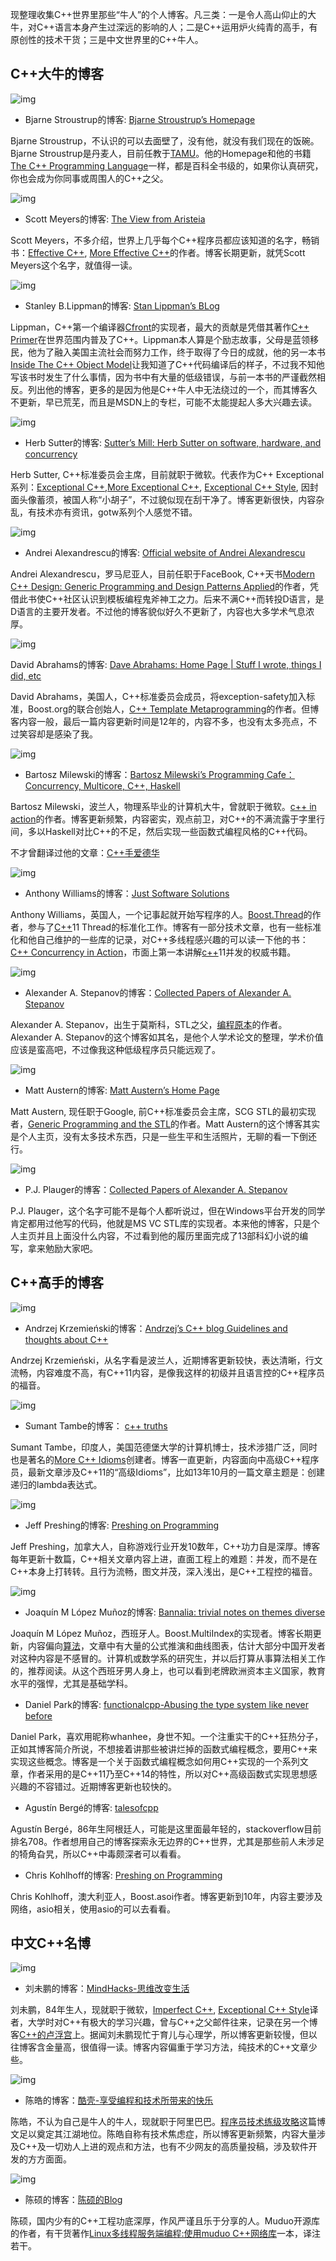 现整理收集C++世界里那些“牛人”的个人博客。凡三类：一是令人高山仰止的大牛，对C++语言本身产生过深远的影响的人；二是C++运用炉火纯青的高手，有原创性的技术干货；三是中文世界里的C++牛人。

## C++大牛的博客

![img](images/nb1.jpg)

- Bjarne Stroustrup的博客: [Bjarne Stroustrup’s Homepage](http://www.stroustrup.com/)

Bjarne Stroustrup，不认识的可以去面壁了，没有他，就没有我们现在的饭碗。Bjarne Stroustrup是丹麦人，目前任教于[TAMU](http://en.wikipedia.org/wiki/Texas_A%26M_University)。他的Homepage和他的书籍[The C++ Programming Language](http://www.amazon.cn/gp/product/B003EIKI0C/ref=as_li_tf_tl?ie=UTF8&camp=536&creative=3200&creativeASIN=B003EIKI0C&linkCode=as2&tag=bringmeluck-23)一样，都是百科全书级的，如果你认真研究，你也会成为你同事或周围人的C++之父。

![img](images/nb2.jpg)

- Scott Meyers的博客: [The View from Aristeia](http://scottmeyers.blogspot.com/)

Scott Meyers，不多介绍，世界上几乎每个C++程序员都应该知道的名字，畅销书：[Effective C++](http://www.amazon.cn/gp/product/B004G72P24/ref=as_li_tf_tl?ie=UTF8&camp=536&creative=3200&creativeASIN=B004G72P24&linkCode=as2&tag=bringmeluck-23), [More Effective C++](http://www.amazon.cn/gp/product/B004IP8BD6/ref=as_li_tf_tl?ie=UTF8&camp=536&creative=3200&creativeASIN=B004IP8BD6&linkCode=as2&tag=bringmeluck-23)的作者。博客长期更新，就凭Scott Meyers这个名字，就值得一读。

![img](images/nb3.jpg)

- Stanley B.Lippman的博客: [Stan Lippman’s BLog](http://blogs.msdn.com/b/slippman/)

Lippman，C++第一个编译器[Cfront](http://en.wikipedia.org/wiki/Cfront)的实现者，最大的贡献是凭借其著作[C++ Primer](http://www.amazon.cn/gp/product/B00ESUIL0O/ref=as_li_tf_tl?ie=UTF8&camp=536&creative=3200&creativeASIN=B00ESUIL0O&linkCode=as2&tag=bringmeluck-23)在世界范围内普及了C++。Lippman本人算是个励志故事，父母是蓝领移民，他为了融入美国主流社会而努力工作，终于取得了今日的成就，他的另一本书[Inside The C++ Object Model](http://www.amazon.cn/gp/product/B006QXQXTM/ref=as_li_tf_tl?ie=UTF8&camp=536&creative=3200&creativeASIN=B006QXQXTM&linkCode=as2&tag=bringmeluck-23)让我知道了C++代码编译后的样子，不过我不知他写该书时发生了什么事情，因为书中有大量的低级错误，与前一本书的严谨截然相反。列出他的博客，更多的是因为他是C++牛人中无法绕过的一个，而其博客久不更新，早已荒芜，而且是MSDN上的专栏，可能不太能提起人多大兴趣去读。

![img](images/nb4.jpg)

- Herb Sutter的博客: [Sutter’s Mill: Herb Sutter on software, hardware, and concurrency](http://herbsutter.com/)

Herb Sutter, C++标准委员会主席，目前就职于微软。代表作为C++ Exceptional系列：[Exceptional C++](http://www.amazon.cn/gp/product/B008CGKUBS/ref=as_li_tf_tl?ie=UTF8&camp=536&creative=3200&creativeASIN=B008CGKUBS&linkCode=as2&tag=bringmeluck-23),[More Exceptional C++](http://www.amazon.cn/gp/product/B004IUISIO/ref=as_li_tf_tl?ie=UTF8&camp=536&creative=3200&creativeASIN=B004IUISIO&linkCode=as2&tag=bringmeluck-23), [Exceptional C++ Style](http://www.amazon.cn/gp/product/B00114BFTO/ref=as_li_tf_tl?ie=UTF8&camp=536&creative=3200&creativeASIN=B00114BFTO&linkCode=as2&tag=bringmeluck-23), 因封面头像蓄须，被国人称“小胡子”，不过貌似现在刮干净了。博客更新很快，内容杂乱，有技术亦有资讯，gotw系列个人感觉不错。

![img](images/nb5.jpg)

- Andrei Alexandrescu的博客: [Official website of Andrei Alexandrescu](http://erdani.com/index.php/articles/)

Andrei Alexandrescu，罗马尼亚人，目前任职于FaceBook, C++天书[Modern C++ Design: Generic Programming and Design Patterns Applied](http://www.amazon.cn/gp/product/0201704315/ref=as_li_tf_tl?ie=UTF8&camp=536&creative=3200&creativeASIN=0201704315&linkCode=as2&tag=bringmeluck-23)的作者，凭借此书使C++社区认识到模板编程鬼斧神工之力。后来不满C++而转投D语言，是D语言的主要开发者。不过他的博客貌似好久不更新了，内容也大多学术气息浓厚。

![img](images/nb6.jpg)

David Abrahams的博客: [Dave Abrahams: Home Page | Stuff I wrote, things I did, etc](http://daveabrahams.com/)

David Abrahams，美国人，C++标准委员会成员，将exception-safety加入标准，Boost.org的联合创始人，[C++ Template Metaprogramming](http://www.amazon.cn/gp/product/B002WB1J0U/ref=as_li_tf_tl?ie=UTF8&camp=536&creative=3200&creativeASIN=B002WB1J0U&linkCode=as2&tag=bringmeluck-23)的作者。但博客内容一般，最后一篇内容更新时间是12年的，内容不多，也没有太多亮点，不过笑容却是感染了我。

![img](images/nb7.jpg)

- Bartosz Milewski的博客：[Bartosz Milewski’s Programming Cafe：Concurrency, Multicore, C++, Haskell](http://bartoszmilewski.com/)

Bartosz Milewski，波兰人，物理系毕业的计算机大牛，曾就职于微软。[c++ in action](http://www.amazon.cn/gp/product/B009TB3ZBW/ref=as_li_tf_tl?ie=UTF8&camp=536&creative=3200&creativeASIN=B009TB3ZBW&linkCode=as2&tag=bringmeluck-23)的作者。博客更新频繁，内容密实，观点前卫，对C++的不满流露于字里行间，多以Haskell对比C++的不足，然后实现一些函数式编程风格的C++代码。

不才曾翻译过他的文章：[C++手爱德华](http://towriting.com/blog/2013/09/23/edward-chands/)

![img](images/nb8.jpg)

- Anthony Williams的博客：[Just Software Solutions](http://www.justsoftwaresolutions.co.uk/blog/)

Anthony Williams，英国人，一个记事起就开始写程序的人。[Boost.Thread](http://www.boost.org/doc/libs/1_55_0/doc/html/thread.html)的作者，参与了[C++](http://lib.csdn.net/base/cplusplus)11 Thread的标准化工作。博客有一部分技术文章，也有一些标准化和他自己维护的一些库的记录，对C++多线程感兴趣的可以读一下他的书：[C++ Concurrency in Action](http://www.amazon.cn/gp/product/1933988770/ref=as_li_tf_tl?ie=UTF8&camp=536&creative=3200&creativeASIN=1933988770&linkCode=as2&tag=bringmeluck-23)，市面上第一本讲解[c++](http://lib.csdn.net/base/cplusplus)11并发的权威书籍。

![img](images/nb9.jpg)

- Alexander A. Stepanov的博客：[Collected Papers of Alexander A. Stepanov](http://www.stepanovpapers.com/)

Alexander A. Stepanov，出生于莫斯科，STL之父，[编程原本](http://www.amazon.cn/gp/product/B006P7V73G/ref=as_li_tf_tl?ie=UTF8&camp=536&creative=3200&creativeASIN=B006P7V73G&linkCode=as2&tag=bringmeluck-23)的作者。Alexander A. Stepanov的这个博客如其名，是他个人学术论文的整理，学术价值应该是蛮高吧，不过像我这种低级程序员只能远观了。

![img](images/nb10.jpg)

- Matt Austern的博客: [Matt Austern’s Home Page](http://lafstern.org/matt/)

Matt Austern, 现任职于Google, 前C++标准委员会主席，SCG STL的最初实现者，[Generic Programming and the STL](http://www.amazon.cn/gp/product/0201309564/ref=as_li_tf_tl?ie=UTF8&camp=536&creative=3200&creativeASIN=0201309564&linkCode=as2&tag=bringmeluck-23)的作者。Matt Austern的这个博客其实是个人主页，没有太多技术东西，只是一些生平和生活照片，无聊的看一下倒还行。

![img](images/nb11.jpg)

- P.J. Plauger的博客：[Collected Papers of Alexander A. Stepanov](http://www.stepanovpapers.com/)

P.J. Plauger，这个名字可能不是每个人都听说过，但在Windows平台开发的同学肯定都用过他写的代码，他就是MS VC STL库的实现者。本来他的博客，只是个人主页并且上面没什么内容，不过看到他的履历里面完成了13部科幻小说的编写，拿来勉励大家吧。

## C++高手的博客

![img](images/nb12.jpg)

- Andrzej Krzemieński的博客：[Andrzej’s C++ blog Guidelines and thoughts about C++](http://akrzemi1.wordpress.com/)

Andrzej Krzemieński，从名字看是波兰人，近期博客更新较快，表达清晰，行文流畅，内容难度不高，有C++11内容，是像我这样的初级并且语言控的C++程序员的福音。

![img](images/nb13.jpg)

- Sumant Tambe的博客： [c++ truths](http://cpptruths.blogspot.com/)

Sumant Tambe，印度人，美国范德堡大学的计算机博士，技术涉猎广泛，同时也是著名的[More C++ Idioms](http://en.wikibooks.org/wiki/More_C++_Idioms)创建者。博客一直更新，内容面向中高级C++程序员，最新文章涉及C++11的“高级Idioms”，比如13年10月的一篇文章主题是：创建递归的lambda表达式。

![img](images/nb14.jpg)

- Jeff Preshing的博客: [Preshing on Programming](http://preshing.com/)

Jeff Preshing，加拿大人，自称游戏行业开发10数年，C++功力自是深厚。博客每年更新十数篇，C++相关文章内容上进，直面工程上的难题：并发，而不是在C++本身上打转转。且行为流畅，图文并茂，深入浅出，是C++工程控的福音。

![img](images/nb15.jpg)

- Joaquín M López Muñoz的博客: [Bannalia: trivial notes on themes diverse](http://bannalia.blogspot.com/)

Joaquín M López Muñoz，西班牙人。Boost.MultiIndex的实现者。博客长期更新，内容偏向[算法](http://lib.csdn.net/base/datastructure)，文章中有大量的公式推演和曲线图表，估计大部分中国开发者对这种内容是不感冒的。计算机或数学系的研究生，并以后打算从事算法相关工作的，推荐阅读。从这个西班牙男人身上，也可以看到老牌欧洲资本主义国家，教育水平的强悍，尤其是基础学科。

- Daniel Park的博客: [functionalcpp-Abusing the type system like never before](http://functionalcpp.wordpress.com/)

Daniel Park，喜欢用昵称whanhee，身世不知。一个注重实干的C++狂热分子，正如其博客简介所说，不想接着讲那些被讲烂掉的函数式编程概念，要用C++来实现这些概念。博客是一个关于函数式编程概念如何用C++实现的一个系列文章，作者采用的是C++11乃至C++14的特性，所以对C++高级函数式实现思想感兴趣的不容错过。近期博客更新也较快的。

- Agustín Bergé的博客: [talesofcpp](http://talesofcpp.fusionfenix.com/)

Agustín Bergé，86年生阿根廷人，可能是这里面最年轻的，stackoverflow目前排名708。作者想用自己的博客探索永无边界的C++世界，尤其是那些前人未涉足的犄角旮旯，所以C++中毒颇深者可以看看。

- Chris Kohlhoff的博客: [Preshing on Programming](http://blog.think-async.com/)

Chris Kohlhoff，澳大利亚人，Boost.asoi作者。博客更新到10年，内容主要涉及网络，asio相关，使用asio的可以去看看。

## 中文C++名博

![img](images/nb16.jpg)

- 刘未鹏的博客：[MindHacks-思维改变生活](http://mindhacks.cn/)

刘未鹏，84年生人，现就职于微软，[Imperfect C++](http://www.amazon.cn/gp/product/B008A4Y2R0/ref=as_li_tf_tl?ie=UTF8&camp=536&creative=3200&creativeASIN=B008A4Y2R0&linkCode=as2&tag=bringmeluck-23), [Exceptional C++ Style](http://www.amazon.cn/gp/product/B00114BFTO/ref=as_li_tf_tl?ie=UTF8&camp=536&creative=3200&creativeASIN=B00114BFTO&linkCode=as2&tag=bringmeluck-23)译者，大学时对C++有极大的学习兴趣，曾与C++之父邮件往来，记录在另一个博客[C++的卢浮宫](http://blog.csdn.net/pongba/)上。据闻刘未鹏现忙于育儿与心理学，所以博客更新较慢，但以往博客含金量高，很值得一读。博客内容偏重于学习方法，纯技术的C++文章少些。

![img](images/nb17.jpg)

- 陈皓的博客：[酷壳-享受编程和技术所带来的快乐](http://coolshell.cn/)

陈皓，不认为自己是牛人的牛人，现就职于阿里巴巴。[程序员技术练级攻略](http://coolshell.cn/articles/4990.html)这篇博文足以奠定其江湖地位。陈皓自称有技术焦虑症，所以博客更新频繁，内容大量涉及C++及一切劝人上进的观点和方法，也有不少网友的高质量投稿，涉及软件开发的方方面面。

![img](images/nb18.jpg)

- 陈硕的博客：[陈硕的Blog](http://blog.csdn.net/solstice/)

陈硕，国内少有的C++工程功底深厚，作风严谨且乐于分享的人。Muduo开源库的作者，有干货著作[Linux多线程服务端编程:使用muduo C++网络库](http://www.amazon.cn/gp/product/B00AYS2KL0/ref=as_li_tf_tl?ie=UTF8&camp=536&creative=3200&creativeASIN=B00AYS2KL0&linkCode=as2&tag=bringmeluck-23)一本，译注若干。